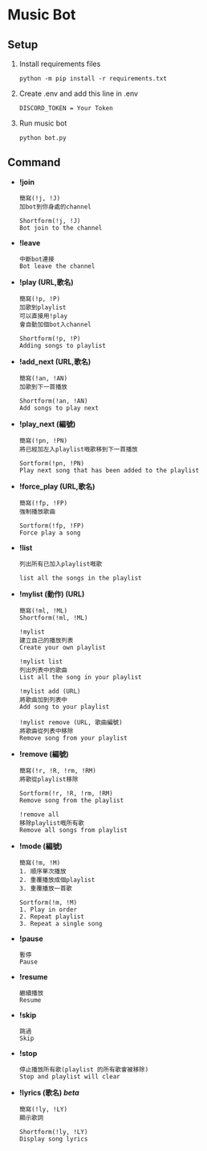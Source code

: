 # Music Bot

## Setup

1. Install requirements files
    ```
    python -m pip install -r requirements.txt
    ```

2. Create .env and add this line in .env
    ```
    DISCORD_TOKEN = Your Token
    ```

3. Run music bot
    ```
    python bot.py
    ```
    
## Command

- **!join**
    ```
    簡寫(!j, !J)
    加bot到你身處的channel

    Shortform(!j, !J)
    Bot join to the channel
    ```

- **!leave**
    ```
    中斷bot連接
    Bot leave the channel
    ```

- **!play (URL,歌名)**
    ```
    簡寫(!p, !P)
    加歌到playlist
    可以直接用!play
    會自動加個bot入channel

    Shortform(!p, !P)
    Adding songs to playlist
    ```

- **!add_next (URL,歌名)**
    ```
    簡寫(!an, !AN)
    加歌到下一首播放

    Shortform(!an, !AN)
    Add songs to play next
    ```

- **!play_next (編號)**
    ```
    簡寫(!pn, !PN)
    將已經加左入playlist嘅歌移到下一首播放

    Sortform(!pn, !PN)
    Play next song that has been added to the playlist
    ```

- **!force_play (URL,歌名)**
    ```
    簡寫(!fp, !FP)
    強制播放歌曲

    Sortform(!fp, !FP)
    Force play a song
    ```

- **!list**
    ```
    列出所有已加入playlist嘅歌

    list all the songs in the playlist
    ```

- **!mylist (動作) (URL)**
    ```
    簡寫(!ml, !ML)
    Shortform(!ml, !ML)

    !mylist
    建立自己的播放列表
    Create your own playlist

    !mylist list
    列出列表中的歌曲
    List all the song in your playlist

    !mylist add (URL)
    將歌曲加到列表中
    Add song to your playlist

    !mylist remove (URL, 歌曲編號)
    將歌曲從列表中移除
    Remove song from your playlist
    ```

- **!remove (編號)**
    ```
    簡寫(!r, !R, !rm, !RM)
    將歌從playlist移除

    Sortform(!r, !R, !rm, !RM)
    Remove song from the playlist

    !remove all
    移除playlist嘅所有歌
    Remove all songs from playlist
    ```

- **!mode (編號)**
    ```
    簡寫(!m, !M)
    1. 順序單次播放
    2. 重覆播放成個playlist
    3. 重覆播放一首歌

    Sortform(!m, !M)
    1. Play in order
    2. Repeat playlist
    3. Repeat a single song
    ```

- **!pause**
    ```
    暫停
    Pause
    ```

- **!resume**
    ```
    繼續播放
    Resume
    ```

- **!skip**
    ```
    跳過
    Skip
    ```

- **!stop**
    ```
    停止播放所有歌(playlist 的所有歌會被移除)
    Stop and playlist will clear
    ```

- **!lyrics (歌名) _beta_**
    ```
    簡寫(!ly, !LY)
    顯示歌詞

    Shortform(!ly, !LY)
    Display song lyrics
    ```